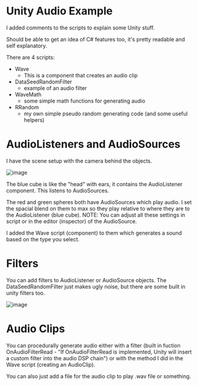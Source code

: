 # Unity Audio Example
I added comments to the scripts to explain some Unity stuff.

Should be able to get an idea of C# features too, it's pretty readable and self explanatory.

There are 4 scripts:
 - Wave
     - This is a component that creates an audio clip
 - DataSeedRandomFilter
     - example of an audio filter    
 - WaveMath
     - some simple math functions for generating audio
 - RRandom
     - my own simple pseudo random generating code (and some useful helpers)

# AudioListeners and AudioSources
I have the scene setup with the camera behind the objects. 

![image](https://github.com/cabogie/UnityAudioExample/assets/8726619/3c81d60c-51ca-489a-a009-5d54483bd452)

The blue cube is like the "head" with ears, it contains the AudioListener component. This listens to AudioSources.

The red and green spheres both have AudioSources which play audio. I set the spacial blend on them to max so they play relative to where they are to the AudioListener (blue cube). 
NOTE: You can adjust all these settings in script or in the editor (inspector) of the AudioSource.

I added the Wave script (component) to them which generates a sound based on the type you select.

# Filters
You can add filters to AudioListener or AudioSource objects. The DataSeedRandomFilter just makes ugly noise, but there are some built in unity filters too.

![image](https://github.com/cabogie/UnityAudioExample/assets/8726619/2f143e5f-9ef1-4270-b2b0-1fc1d6558aff)

# Audio Clips
You can procedurally generate audio either with a filter (built in fuction OnAudioFilterRead - "If OnAudioFilterRead is implemented, Unity will insert a custom filter into the audio DSP chain") or with the method I did in the Wave script (creating an AudioClip).

You can also just add a file for the audio clip to play .wav file or something.


